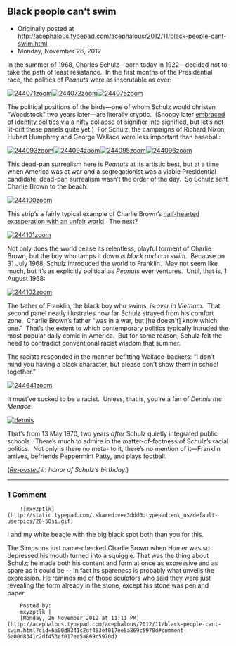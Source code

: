 ## Black people can't swim

 * Originally posted at http://acephalous.typepad.com/acephalous/2012/11/black-people-cant-swim.html
 * Monday, November 26, 2012



			


In the summer of 1968, Charles Schulz—born today in 1922—decided not 
to take the path of least resistance.  In the first months of the 
Presidential race, the politics of _Peanuts_ were as inscrutable as ever:



[![244071zoom](http://edgeofthewest.files.wordpress.com/2008/11/244071zoom.gif?w=500&h=104 "244071zoom")![244072zoom](http://edgeofthewest.files.wordpress.com/2008/11/244072zoom.gif?w=500&h=107 "244072zoom")![244075zoom](http://edgeofthewest.files.wordpress.com/2008/11/244075zoom.gif?w=500&h=104 "244075zoom")](http://edgeofthewest.files.wordpress.com/2008/11/244075zoom.gif)

The political positions of the birds—one of whom Schulz would 
christen “Woodstock” two years later—are literally cryptic.  (Snoopy 
later [embraced of identity politics](http://assets.comics.com/dyn/str\_strip/000000000/00000000/0000000/200000/40000/4000/000/244076/244076.zoom.gif)
 via a nifty collapse of signifier into signified, but let’s not 
lit-crit these panels quite yet.)  For Schulz, the campaigns of Richard 
Nixon, Hubert Humphrey and George Wallace were less important than 
baseball:

[![244093zoom](http://edgeofthewest.files.wordpress.com/2008/11/244093zoom.gif?w=500&h=106 "244093zoom")![244094zoom](http://edgeofthewest.files.wordpress.com/2008/11/244094zoom.gif?w=500&h=108 "244094zoom")![244095zoom](http://edgeofthewest.files.wordpress.com/2008/11/244095zoom.gif?w=500&h=108 "244095zoom")![244096zoom](http://edgeofthewest.files.wordpress.com/2008/11/244096zoom.gif?w=500&h=103 "244096zoom")](http://edgeofthewest.files.wordpress.com/2008/11/244096zoom.gif)

This dead-pan surrealism here is _Peanuts_ at its artistic 
best, but at a time when America was at war and a segregationist was a 
viable Presidential candidate, dead-pan surrealism wasn’t the order of 
the day.  So Schulz sent Charlie Brown to the beach:

[![244100zoom](http://edgeofthewest.files.wordpress.com/2008/11/244100zoom.gif?w=500&h=106 "244100zoom")](http://edgeofthewest.files.wordpress.com/2008/11/244100zoom.gif)

This strip’s a fairly typical example of Charlie Brown’s [half-hearted exasperation with an unfair world](http://acephalous.typepad.com/acephalous/2005/09/im\_back\_from\_sa.html).  The next?

[![244101zoom](http://edgeofthewest.files.wordpress.com/2008/11/244101zoom.gif?w=500&h=104 "244101zoom")](http://edgeofthewest.files.wordpress.com/2008/11/244101zoom.gif)

Not only does the world cease its relentless, playful torment of Charlie Brown, but the boy who tamps it down _is black and can swim_. 
 Because on 31 July 1968, Schulz introduced the world to Franklin.  May 
not seem like much, but it’s as explicitly political as _Peanuts_ ever ventures.  Until, that is, 1 August 1968:

[![244102zoom](http://edgeofthewest.files.wordpress.com/2008/11/244102zoom.gif?w=500&h=106 "244102zoom")](http://edgeofthewest.files.wordpress.com/2008/11/244102zoom.gif)

The father of Franklin, the black boy who swims, _is over in Vietnam_. 
 That second panel neatly illustrates how far Schulz strayed from his 
comfort zone.  Charlie Brown’s father “was in a war, but [he doesn't] 
know which one.”  That’s the extent to which contemporary politics 
typically intruded the most popular daily comic in America.  But for 
some reason, Schulz felt the need to contradict conventional racist 
wisdom that summer.

The racists responded in the manner befitting Wallace-backers: “I 
don’t mind you having a black character, but please don’t show them in 
school together.”

[![244641zoom](http://edgeofthewest.files.wordpress.com/2008/11/244641zoom.gif?w=500&h=105 "244641zoom")](http://edgeofthewest.files.wordpress.com/2008/11/244641zoom.gif)

It must’ve sucked to be a racist.  Unless, that is, you’re a fan of _Dennis the Menace_:

[![dennis](http://edgeofthewest.files.wordpress.com/2008/11/dennis.jpg?w=299&h=400 "dennis")](http://edgeofthewest.files.wordpress.com/2008/11/dennis.jpg)

That’s from 13 May 1970, two years _after_ Schulz quietly 
integrated public schools.  There’s much to admire in the 
matter-of-factness of Schulz’s racial politics.  Not only is there no 
meta- to it, there’s no mention of it—Franklin arrives, befriends 
Peppermint Patty, and plays football.

(_[Re-posted](http://acephalous.typepad.com/acephalous/2008/11/black-people-cant-swim-c.html) in honor of Schulz’s birthday._)
		

* * *

### 1 Comment 

		

                
[]()

	

		![mxyzptlk](http://static.typepad.com/.shared:vee3ddd0:typepad:en\_us/default-userpics/20-50si.gif)
	

	

		

I and my white beagle with the big black spot both than you for this.

The Simpsons just name-checked Charlie Brown when Homer was so depressed his mouth turned into a squiggle. That was the thing about Schulz; he made both his content and form at once as expressive and as spare as it could be -- in fact its spareness is probably what unveils the expression. He reminds me of those sculptors who said they were just revealing the form already in the stone, except his stone was pen and paper.

	

		Posted by:
		mxyzptlk |
		[Monday, 26 November 2012 at 11:11 PM](http://acephalous.typepad.com/acephalous/2012/11/black-people-cant-swim.html?cid=6a00d8341c2df453ef017ee5a869c5970d#comment-6a00d8341c2df453ef017ee5a869c5970d)

		

        